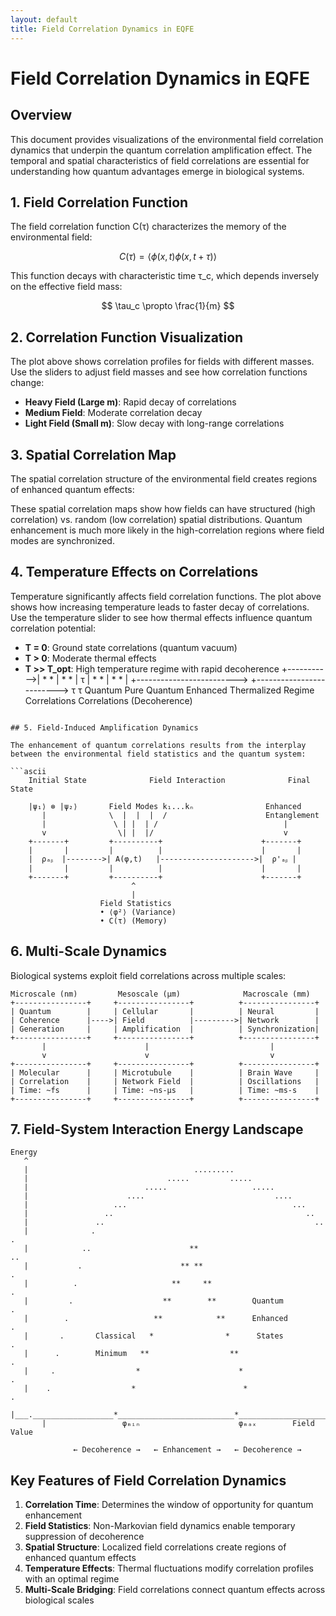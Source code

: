 ```yaml
---
layout: default
title: Field Correlation Dynamics in EQFE
---
```


# Field Correlation Dynamics in EQFE

## Overview

This document provides visualizations of the environmental field correlation dynamics that underpin the quantum correlation amplification effect. The temporal and spatial characteristics of field correlations are essential for understanding how quantum advantages emerge in biological systems.

## 1. Field Correlation Function

The field correlation function C(τ) characterizes the memory of the environmental field:

$$
C(\tau) = \langle\phi(x,t)\phi(x,t+\tau)\rangle
$$

This function decays with characteristic time τ_c, which depends inversely on the effective field mass:

$$
\tau_c \propto \frac{1}{m}
$$

## 2. Correlation Function Visualization

<div class="visualization-container">
  <div id="field-correlation-plot" class="plot-container"></div>
</div>

The plot above shows correlation profiles for fields with different masses. Use the sliders to adjust field masses and see how correlation functions change:

- **Heavy Field (Large m)**: Rapid decay of correlations
- **Medium Field**: Moderate correlation decay
- **Light Field (Small m)**: Slow decay with long-range correlations

## 3. Spatial Correlation Map

The spatial correlation structure of the environmental field creates regions of enhanced quantum effects:

<div class="visualization-container">
  <div id="spatial-correlation-plot" class="plot-container"></div>
</div>

These spatial correlation maps show how fields can have structured (high correlation) vs. random (low correlation) spatial distributions. Quantum enhancement is much more likely in the high-correlation regions where field modes are synchronized.

## 4. Temperature Effects on Correlations

<div class="visualization-container">
  <div id="temperature-effects-plot" class="plot-container"></div>
</div>

Temperature significantly affects field correlation functions. The plot above shows how increasing temperature leads to faster decay of correlations. Use the temperature slider to see how thermal effects influence quantum correlation potential:

- **T = 0**: Ground state correlations (quantum vacuum)
- **T > 0**: Moderate thermal effects
- **T >> T_opt**: High temperature regime with rapid decoherence
    +----------->|         *             *    |       *             *    |
         τ       |        *               *   |      *               *   |
                 +------------------------->  +------------------------->
                              τ                            τ
    Quantum      Pure Quantum                Enhanced              Thermalized
    Regime       Correlations               Correlations          (Decoherence)
```

## 5. Field-Induced Amplification Dynamics

The enhancement of quantum correlations results from the interplay between the environmental field statistics and the quantum system:

```ascii
    Initial State              Field Interaction              Final State
    
    |ψ₁⟩ ⊗ |ψ₂⟩       Field Modes k₁...kₙ                Enhanced
       |              \  |  |  |  /                      Entanglement
       |               \ | |  | /                            |
       v                \| |  |/                             v
    +-------+         +----------+                      +-------+
    |       |         |          |                      |       |
    |  ρₐᵦ  |-------->| A(φ,t)   |--------------------->|  ρ'ₐᵦ |
    |       |         |          |                      |       |
    +-------+         +----------+                      +-------+
                           ^
                           |
                    Field Statistics
                    • ⟨φ²⟩ (Variance)
                    • C(τ) (Memory)
```

## 6. Multi-Scale Dynamics

Biological systems exploit field correlations across multiple scales:

```ascii
Microscale (nm)         Mesoscale (μm)              Macroscale (mm)
+----------------+     +----------------+          +----------------+
| Quantum        |     | Cellular       |          | Neural         |
| Coherence      |---->| Field          |--------->| Network        |
| Generation     |     | Amplification  |          | Synchronization|
+----------------+     +----------------+          +----------------+
       |                      |                           |
       v                      v                           v
+----------------+     +----------------+          +----------------+
| Molecular      |     | Microtubule    |          | Brain Wave     |
| Correlation    |     | Network Field  |          | Oscillations   |
| Time: ~fs      |     | Time: ~ns-μs   |          | Time: ~ms-s    |
+----------------+     +----------------+          +----------------+
```

## 7. Field-System Interaction Energy Landscape

```ascii
Energy
   ^
   |                                     .........
   |                               .....         .....
   |                          .....                   .....
   |                      ....                             ....
   |                   ...                                     ...
   |                 ..                                           ..
   |               ..                                               ..
   |              .                                                   .
   |            ..                      **                             ..
   |           .                      ** **                              .
   |          .                     **     **                             .
   |         .                    **        **        Quantum             .
   |        .                   **            **      Enhanced            .
   |       .       Classical   *                *      States             .
   |      .        Minimum   **                  **                        .
   |     .                  *                      *                        .
   |    .                  *                        *                        .
   |___.__________________*__________________________*________________________.____>
       |                 φₘᵢₙ                      φₘₐₓ        Field Value
       
              ← Decoherence →   ← Enhancement →   ← Decoherence →
```

## Key Features of Field Correlation Dynamics

1. **Correlation Time**: Determines the window of opportunity for quantum enhancement
2. **Field Statistics**: Non-Markovian field dynamics enable temporary suppression of decoherence
3. **Spatial Structure**: Localized field correlations create regions of enhanced quantum effects
4. **Temperature Effects**: Thermal fluctuations modify correlation profiles with an optimal regime
5. **Multi-Scale Bridging**: Field correlations connect quantum effects across biological scales
